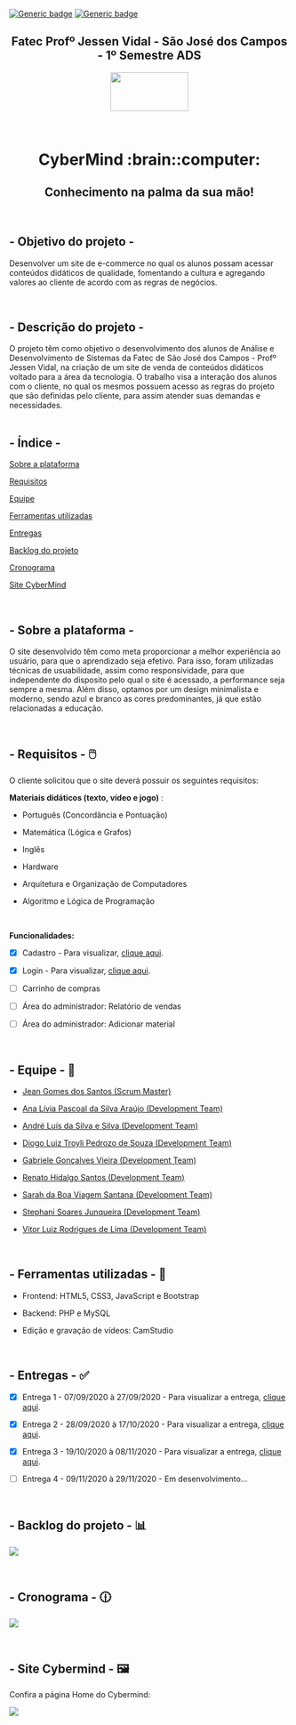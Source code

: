 
[![Generic badge](https://img.shields.io/badge/STATUS_DO_PROJETO-EM_ANDAMENTO-blue.svg)](https://shields.io/) 
[![Generic badge](https://img.shields.io/badge/SPRINT_ATUAL-SPRINT_3-blue.svg)](https://shields.io/)

<h2 text align="center">Fatec Profº Jessen Vidal - São José dos Campos - 1º Semestre ADS</h2>

<p align="center">
  <img  src="CODIGO/assets/img/fatec-logo.png" width="140px" height="70px">
 </p>
 
 <br>
 
<h1 text align="center">CyberMind :brain::computer:</h1> 
<h2 text align="center">Conhecimento na palma da sua mão!</h2>

<br>

## - Objetivo do projeto -  
Desenvolver um site de e-commerce no qual os alunos possam acessar conteúdos didáticos de qualidade, fomentando a cultura e agregando valores ao cliente de acordo com as regras de negócios.

<br>


## - Descrição do projeto - 
O projeto têm como objetivo o desenvolvimento dos alunos de Análise e Desenvolvimento de Sistemas da Fatec de São José dos Campos - Profº Jessen Vidal, na criação de um site de venda de conteúdos didáticos voltado para a área da tecnologia. O trabalho visa a interação dos alunos com o cliente, no qual os mesmos possuem acesso as regras do projeto que são definidas pelo cliente, para assim atender suas demandas e necessidades.
<br />
<br />


## - Índice -
<a name="ancora"></a>

 [Sobre a plataforma](#ancora1)
 
 [Requisitos](#ancora2)
 
 [Equipe](#ancora3)
 
 [Ferramentas utilizadas](#ancora4)
 
 [Entregas](#ancora5)
 
 [Backlog do projeto](#ancora6)
 
 [Cronograma](#ancora7)
 
 [Site CyberMind](#ancora8)

<br />

<a id="ancora1"></a>
## - Sobre a plataforma - 
O site desenvolvido têm como meta proporcionar a melhor experiência ao usuário, para que o aprendizado seja efetivo. Para isso, foram utilizadas técnicas de usuabilidade, assim como responsividade, para que independente do disposito pelo qual o site é acessado, a performance seja sempre a mesma. Além disso, optamos por um design minimalista e moderno, sendo azul e branco as cores predominantes, já que estão relacionadas a educação.  

<br />

<a id="ancora2"></a>
## - Requisitos - :computer_mouse:  

O cliente solicitou que o site deverá possuir os seguintes requisitos:

<b>Materiais didáticos (texto, vídeo e jogo)</b> :

* Português (Concordância e Pontuação)

* Matemática (Lógica e Grafos)

* Inglês

* Hardware

* Arquitetura e Organização de Computadores

* Algoritmo e Lógica de Programação

<br>

<b>Funcionalidades:</b>
- [x] Cadastro - Para visualizar, [clique aqui](https://github.com/arapujo/pi_primeiro_semestre/tree/master/SPRINT%202/CODIGO/pages/login).

- [x] Login - Para visualizar, [clique aqui](https://github.com/arapujo/pi_primeiro_semestre/tree/master/SPRINT%202/CODIGO/pages/login).

- [ ] Carrinho de compras 
- [ ] Área do administrador: Relatório de vendas
- [ ] Área do administrador: Adicionar material 
<br />

<a id="ancora3"></a>
## - Equipe - :busts_in_silhouette:

* [Jean Gomes dos Santos (Scrum Master)](https://github.com/jeangomes3)

* [Ana Lívia Pascoal da Silva Araújo (Development Team)](https://github.com/arapujo/)

* [André Luís da Silva e Silva (Development Team)](https://github.com/AndreSilva358)

* [Diogo Luiz Troyli Pedrozo de Souza (Development Team)](https://github.com/diogotroyli)

* [Gabriele Gonçalves Vieira (Development Team)](https://github.com/GabrieleGVieira)

* [Renato Hidalgo Santos (Development Team)](https://github.com/renatohidalgo23)

* [Sarah da Boa Viagem Santana (Development Team)](https://github.com/Sarah781)

* [Stephani Soares Junqueira (Development Team)](https://github.com/stessada)

* [Vitor Luiz Rodrigues de Lima (Development Team)](https://github.com/VilRL)


<br />

<a id="ancora4"></a>
## - Ferramentas utilizadas - :hammer:

* Frontend: HTML5, CSS3, JavaScript e Bootstrap

* Backend: PHP e MySQL

* Edição e gravação de vídeos: CamStudio

<br />

<a id="ancora5"></a>
## - Entregas - :white_check_mark:

- [x] Entrega 1 - 07/09/2020 à 27/09/2020 - Para visualizar a entrega, [clique aqui](https://github.com/arapujo/pi_primeiro_semestre/tree/master/SPRINT%200).

- [x] Entrega 2 - 28/09/2020 à 17/10/2020 - Para visualizar a entrega, [clique aqui](https://github.com/arapujo/pi_primeiro_semestre/tree/master/SPRINT%201).
- [X] Entrega 3 - 19/10/2020 à 08/11/2020 - Para visualizar a entrega, [clique aqui](https://github.com/arapujo/pi_primeiro_semestre/tree/master/SPRINT%202).
- [ ] Entrega 4 - 09/11/2020 à 29/11/2020 - Em desenvolvimento...

<br />

<a id="ancora6"></a>
## - Backlog do projeto - :bar_chart:

<img  src="CODIGO/assets/img/backlog-cybermind.png">

<a id="ancora7"></a>

<br />

## - Cronograma - :clock1230:

<img  src="CODIGO/assets/img/cronograma.png">

<a id="ancora8"></a>

<br>

<a id="ancora1"></a>

## - Site Cybermind - :framed_picture:

Confira a página Home do Cybermind:

<img src="CODIGO/assets/img/site-cybermind.jpg">


